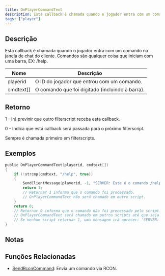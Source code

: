 ```yaml
---
title: OnPlayerCommandText
description: Esta callback é chamada quando o jogador entra com um comando na janela de chat do cliente.
tags: ["player"]
---
```


## Descrição

Esta callback é chamada quando o jogador entra com um comando na janela de chat do cliente. Comandos são qualquer coisa que iniciam com uma barra, EX: /help.

| Nome      | Descrição                                       |
| --------- | ----------------------------------------------- |
| playerid  | O ID do jogador que entrou com um comando.      |
| cmdtext[] | O comando que foi digitado (incluindo a barra). |

## Retorno

1 - Irá previnir que outro filterscript receba esta callback.

0 - Indica que esta callback será passada para o próximo filterscript.

Sempre é chamada primeiro em filterscripts.

## Exemplos

```c
public OnPlayerCommandText(playerid, cmdtext[])
{
    if (!strcmp(cmdtext, "/help", true))
    {
        SendClientMessage(playerid, -1, "SERVER: Este é o comando /help!");
        return 1;
        // Returnar 1 informa que o comando foi processado.
        // OnPlayerCommandText não será chamado em outro script.
    }
    return 0;
    // Retornar 0 informa que o comando não foi precessado pelo script.
    // OnPlayerCommandText será chamado em outros scripts até que seja retornado 1.
    // Se nenhum script retornar 1, uma mensagem irá aprecer: 'SERVER: Unknown Command'
}
```

## Notas

<TipNPCCallbacksPT />

## Funções Relacionadas

- [SendRconCommand](../functions/SendRconCommand.md): Envia um comando via RCON.
